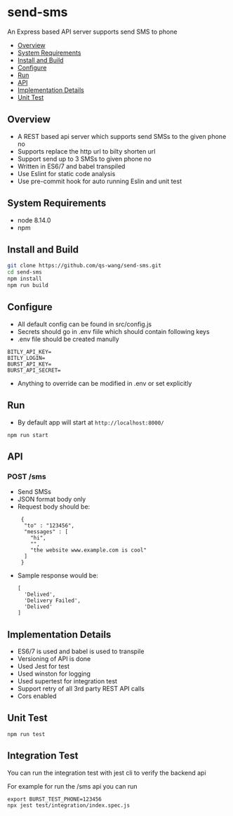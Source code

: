# send-sms
An Express based API server supports send SMS to phone
<!-- toc -->

- [Overview](#overview)
- [System Requirements](#system-requirements)
- [Install and Build](#install-and-build)
- [Configure](#configure)
- [Run](#run)
- [API](#api)
- [Implementation Details](#implementation-details)
- [Unit Test](#unit-test)
<!-- tocstop -->

## Overview
- A REST based api server which supports send SMSs to the given phone no
- Supports replace the http url to bilty shorten url
- Support send up to 3 SMSs to given phone no
- Written in ES6/7 and babel transpiled
- Use Eslint for static code analysis
- Use pre-commit hook for auto running Eslin and unit test

## System Requirements
- node 8.14.0
- npm

## Install and Build
```bash
git clone https://github.com/qs-wang/send-sms.git
cd send-sms
npm install
npm run build
```
## Configure

- All default config can be found in src/config.js
- Secrets should go in .env fiile which should contain following keys
- .env file should be created manully
```
BITLY_API_KEY=
BITLY_LOGIN=
BURST_API_KEY=
BURST_API_SECRET=
```
- Anything to override can be modified in .env or set explicitly

## Run
- By default app will start at `http://localhost:8000/`
```
npm run start
```

## API

### POST /sms
 - Send SMSs
 - JSON format body only
 - Request body should be:
   ```
    {
     "to" : "123456",
     "messages" : [
       "hi",
       "",
       "the website www.example.com is cool"
     ]
    }
   ```
  - Sample response would be:
    ```
    [
      'Delived',
      'Delivery Failed',
      'Delived'
    ]
    ```

## Implementation Details
- ES6/7 is used and babel is used to transpile
- Versioning of API is done
- Used Jest for test
- Used winston for logging
- Used supertest for integration test
- Support retry of all 3rd party REST API calls
- Cors enabled

## Unit Test
```
npm run test
```

## Integration Test
You can run the integration test with jest cli to verify the backend api

For example for run the /sms api you can run
```
export BURST_TEST_PHONE=123456
npx jest test/integration/index.spec.js
```